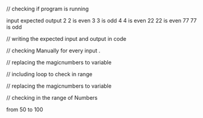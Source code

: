 // checking if program is running 

input     expected output 
2           2 is even
3           3 is odd
4           4 is even 
22          22 is even 
77          77 is odd


// writing the expected input and output in code

// checking Manually for every input .

// replacing the magicnumbers to variable

// including loop to check in range

// replacing the magicnumbers to variable

// checking in the range of Numbers 

from 50 to 100